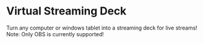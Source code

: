 # Virtual Streaming Deck

Turn any computer or windows tablet into a streaming deck for live streams!
Note: Only OBS is currently supported!